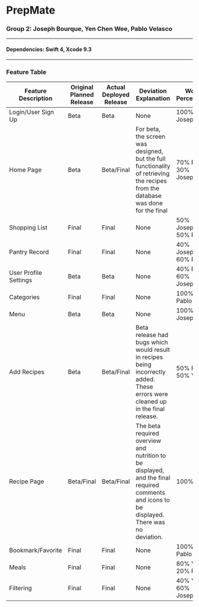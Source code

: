 # PrepMate

### Group 2: Joseph Bourque, Yen Chen Wee, Pablo Velasco
---

#### Dependencies: Swift 4, Xcode 9.3
---

### Feature Table
| Feature Description | Original Planned Release | Actual Deployed Release | Deviation Explanation | Work Percentage |
| --- | --- | --- | --- | --- |
Login/User Sign Up | Beta | Beta | None | 100% Joseph 
Home Page |  Beta  | Beta/Final | For beta, the screen was designed, but the full functionality of retrieving the recipes from the database was done for the final | 70% Pablo, 30% Joseph
Shopping List | Final | Final | None |  50% Joseph, 50% Pablo
Pantry Record | Final | Final | None |  40% Joseph, 60% Pablo
User Profile Settings | Beta | Beta | None | 40% Pablo, 60% Joseph 
Categories | Final | Final | None |  100% Pablo
Menu | Beta | Beta | None | 100% Joseph
Add Recipes | Beta | Beta/Final | Beta release had bugs which would result in recipes being incorrectly added. These errors were cleaned up in the final release. | 50% Pablo, 50% Yen
Recipe Page | Beta/Final | Beta/Final | The beta required overview and nutrition to be displayed, and the final required comments and icons to be displayed. There was no deviation. | 100% Yen 
Bookmark/Favorite | Final | Final | None |  100% Pablo
Meals | Final | Final | None | 80% Yen, 20% Pablo
Filtering | Final | Final | None | 40% Yen, 60% Joseph
